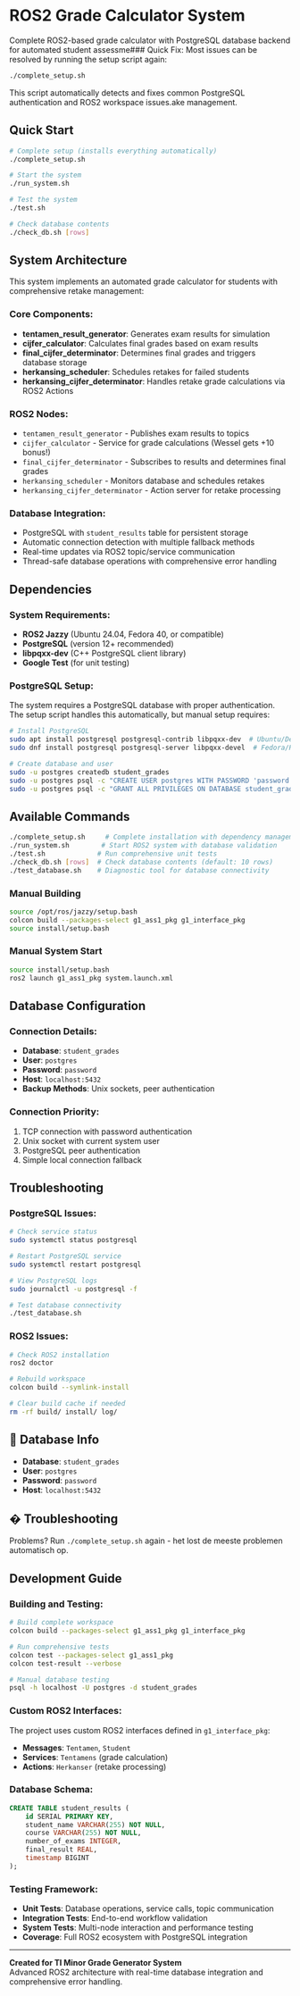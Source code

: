 # ROS2 Grade Calculator System

Complete ROS2-based grade calculator with PostgreSQL database backend for automated student assessme### Quick Fix:
Most issues can be resolved by running the setup script again:
```bash
./complete_setup.sh
```
This script automatically detects and fixes common PostgreSQL authentication and ROS2 workspace issues.ake management.

## Quick Start

```bash
# Complete setup (installs everything automatically)
./complete_setup.sh

# Start the system
./run_system.sh

# Test the system  
./test.sh

# Check database contents
./check_db.sh [rows]
```

## System Architecture

This system implements an automated grade calculator for students with comprehensive retake management:

### Core Components:
- **tentamen_result_generator**: Generates exam results for simulation
- **cijfer_calculator**: Calculates final grades based on exam results  
- **final_cijfer_determinator**: Determines final grades and triggers database storage
- **herkansing_scheduler**: Schedules retakes for failed students
- **herkansing_cijfer_determinator**: Handles retake grade calculations via ROS2 Actions

### ROS2 Nodes:
- `tentamen_result_generator` - Publishes exam results to topics
- `cijfer_calculator` - Service for grade calculations (Wessel gets +10 bonus!)
- `final_cijfer_determinator` - Subscribes to results and determines final grades
- `herkansing_scheduler` - Monitors database and schedules retakes
- `herkansing_cijfer_determinator` - Action server for retake processing

### Database Integration:
- PostgreSQL with `student_results` table for persistent storage
- Automatic connection detection with multiple fallback methods
- Real-time updates via ROS2 topic/service communication
- Thread-safe database operations with comprehensive error handling

## Dependencies

### System Requirements:
- **ROS2 Jazzy** (Ubuntu 24.04, Fedora 40, or compatible)
- **PostgreSQL** (version 12+ recommended)
- **libpqxx-dev** (C++ PostgreSQL client library)
- **Google Test** (for unit testing)

### PostgreSQL Setup:
The system requires a PostgreSQL database with proper authentication. The setup script handles this automatically, but manual setup requires:

```bash
# Install PostgreSQL
sudo apt install postgresql postgresql-contrib libpqxx-dev  # Ubuntu/Debian
sudo dnf install postgresql postgresql-server libpqxx-devel  # Fedora/RHEL

# Create database and user
sudo -u postgres createdb student_grades
sudo -u postgres psql -c "CREATE USER postgres WITH PASSWORD 'password';"
sudo -u postgres psql -c "GRANT ALL PRIVILEGES ON DATABASE student_grades TO postgres;"
```

## Available Commands

```bash
./complete_setup.sh     # Complete installation with dependency management
./run_system.sh        # Start ROS2 system with database validation
./test.sh             # Run comprehensive unit tests  
./check_db.sh [rows]  # Check database contents (default: 10 rows)
./test_database.sh    # Diagnostic tool for database connectivity
```

### Manual Building
```bash
source /opt/ros/jazzy/setup.bash
colcon build --packages-select g1_ass1_pkg g1_interface_pkg
source install/setup.bash
```

### Manual System Start
```bash
source install/setup.bash
ros2 launch g1_ass1_pkg system.launch.xml
```

## Database Configuration

### Connection Details:
- **Database**: `student_grades` 
- **User**: `postgres`
- **Password**: `password`
- **Host**: `localhost:5432`
- **Backup Methods**: Unix sockets, peer authentication

### Connection Priority:
1. TCP connection with password authentication
2. Unix socket with current system user
3. PostgreSQL peer authentication
4. Simple local connection fallback

## Troubleshooting

### PostgreSQL Issues:
```bash
# Check service status
sudo systemctl status postgresql

# Restart PostgreSQL service
sudo systemctl restart postgresql

# View PostgreSQL logs
sudo journalctl -u postgresql -f

# Test database connectivity
./test_database.sh
```

### ROS2 Issues:
```bash
# Check ROS2 installation
ros2 doctor

# Rebuild workspace
colcon build --symlink-install

# Clear build cache if needed
rm -rf build/ install/ log/
```
## 💾 Database Info

- **Database**: `student_grades` 
- **User**: `postgres`
- **Password**: `password`
- **Host**: `localhost:5432`

## � Troubleshooting

Problems? Run `./complete_setup.sh` again - het lost de meeste problemen automatisch op.

## Development Guide

### Building and Testing:
```bash
# Build complete workspace
colcon build --packages-select g1_ass1_pkg g1_interface_pkg

# Run comprehensive tests  
colcon test --packages-select g1_ass1_pkg
colcon test-result --verbose

# Manual database testing
psql -h localhost -U postgres -d student_grades
```

### Custom ROS2 Interfaces:
The project uses custom ROS2 interfaces defined in `g1_interface_pkg`:
- **Messages**: `Tentamen`, `Student` 
- **Services**: `Tentamens` (grade calculation)
- **Actions**: `Herkanser` (retake processing)

### Database Schema:
```sql
CREATE TABLE student_results (
    id SERIAL PRIMARY KEY,
    student_name VARCHAR(255) NOT NULL,
    course VARCHAR(255) NOT NULL,
    number_of_exams INTEGER,
    final_result REAL,
    timestamp BIGINT
);
```

### Testing Framework:
- **Unit Tests**: Database operations, service calls, topic communication
- **Integration Tests**: End-to-end workflow validation  
- **System Tests**: Multi-node interaction and performance testing
- **Coverage**: Full ROS2 ecosystem with PostgreSQL integration

---

**Created for TI Minor Grade Generator System**  
Advanced ROS2 architecture with real-time database integration and comprehensive error handling.
